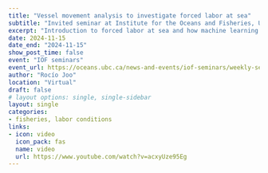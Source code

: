 ```yaml
---
title: "Vessel movement analysis to investigate forced labor at sea"
subtitle: "Invited seminar at Institute for the Oceans and Fisheries, University of British Columbia."
excerpt: "Introduction to forced labor at sea and how machine learning and stochastic block models can bring a light to this problem"
date: 2024-11-15
date_end: "2024-11-15"
show_post_time: false
event: "IOF seminars"
event_url: https://oceans.ubc.ca/news-and-events/iof-seminars/weekly-seminars/
author: "Rocío Joo"
location: "Virtual"
draft: false
# layout options: single, single-sidebar
layout: single
categories:
- fisheries, labor conditions
links:
- icon: video
  icon_pack: fas
  name: video
  url: https://www.youtube.com/watch?v=acxyUze95Eg
---
```


